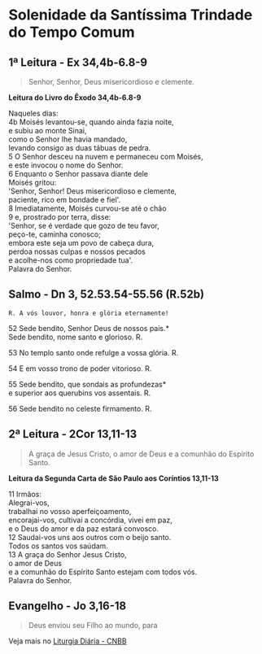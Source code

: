 # Solenidade da Santíssima Trindade do Tempo Comum

## 1ª Leitura - Ex 34,4b-6.8-9

> Senhor, Senhor, Deus misericordioso e clemente.

**Leitura do Livro do Êxodo 34,4b-6.8-9**

Naqueles dias:    
4b Moisés levantou-se, quando ainda fazia noite,   
 e subiu ao monte Sinai,   
 como o Senhor lhe havia mandado,   
 levando consigo as duas tábuas de pedra.    
5 O Senhor desceu na nuvem e permaneceu com Moisés,   
 e este invocou o nome do Senhor.    
6 Enquanto o Senhor passava diante dele   
 Moisés gritou:   
 'Senhor, Senhor! Deus misericordioso e clemente,   
 paciente, rico em bondade e fiel'.    
8 Imediatamente, Moisés curvou-se até o chão    
9 e, prostrado por terra, disse:   
 'Senhor, se é verdade que gozo de teu favor,   
 peço-te, caminha conosco;   
 embora este seja um povo de cabeça dura,   
 perdoa nossas culpas e nossos pecados   
 e acolhe-nos como propriedade tua'.   
 Palavra do Senhor.

## Salmo - Dn 3, 52.53.54-55.56 (R.52b)

`R. A vós louvor, honra e glória eternamente!`

52 Sede bendito, Senhor Deus de nossos pais.*   
 Sede bendito, nome santo e glorioso. R.   
   
53 No templo santo onde refulge a vossa glória. R.   
   
54 E em vosso trono de poder vitorioso.  R.   
   
55 Sede bendito, que sondais as profundezas*   
 e superior aos querubins vos assentais.  R.   
   
56 Sede bendito no celeste firmamento.  R.

## 2ª Leitura - 2Cor 13,11-13

> A graça de Jesus Cristo, o amor de Deus e a comunhão do Espírito Santo.

**Leitura da Segunda Carta de São Paulo aos Coríntios 13,11-13**

11 Irmãos:   
 Alegrai-vos,   
 trabalhai no vosso aperfeiçoamento,   
 encorajai-vos, cultivai a concórdia, vivei em paz,   
 e o Deus do amor e da paz estará convosco.    
12 Saudai-vos uns aos outros com o beijo santo.   
 Todos os santos vos saúdam.    
13 A graça do Senhor Jesus Cristo,   
 o amor de Deus   
 e a comunhão do Espírito Santo estejam com todos vós.   
 Palavra do Senhor.

## Evangelho - Jo 3,16-18

> Deus enviou seu Filho ao mundo, para



Veja mais no [Liturgia Diária - CNBB](http://liturgiadiaria.cnbb.org.br/app/user/user/UserView.php?ano=2017&mes=6&dia=11)